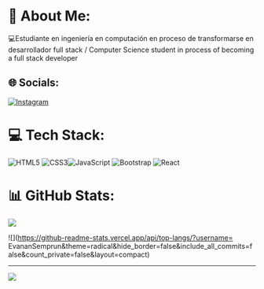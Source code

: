 # 💫 About Me:
💻Estudiante en ingeniería en computación en proceso de transformarse en desarrollador full stack  / Computer Science student in process of becoming a full stack developer 



## 🌐 Socials:
[![Instagram](https://img.shields.io/badge/Instagram-%23E4405F.svg?logo=Instagram&logoColor=white)](https://instagram.com/evanan_s20) 

# 💻 Tech Stack:
![HTML5](https://img.shields.io/badge/html5-%23E34F26.svg?style=for-the-badge&logo=html5&logoColor=white) ![CSS3](https://img.shields.io/badge/css3-%231572B6.svg?style=for-the-badge&logo=css3&logoColor=white)![JavaScript](https://img.shields.io/badge/javascript-%23323330.svg?style=for-the-badge&logo=javascript&logoColor=%23F7DF1E) ![Bootstrap](https://img.shields.io/badge/bootstrap-%23563D7C.svg?style=for-the-badge&logo=bootstrap&logoColor=white) ![React](https://img.shields.io/badge/react-%2320232a.svg?style=for-the-badge&logo=react&logoColor=%2361DAFB)

# 📊 GitHub Stats:
![](https://github-readme-streak-stats.herokuapp.com/?user=EvananSemprun&theme=radical&hide_border=true)<br/>


![](https://github-readme-stats.vercel.app/api/top-langs/?username= EvananSemprun&theme=radical&hide_border=false&include_all_commits=false&count_private=false&layout=compact)

---
[![](https://visitcount.itsvg.in/api?id=EvananSemprun&icon=0&color=0)](https://visitcount.itsvg.in)

<!-- Proudly created with GPRM ( https://gprm.itsvg.in ) -->
